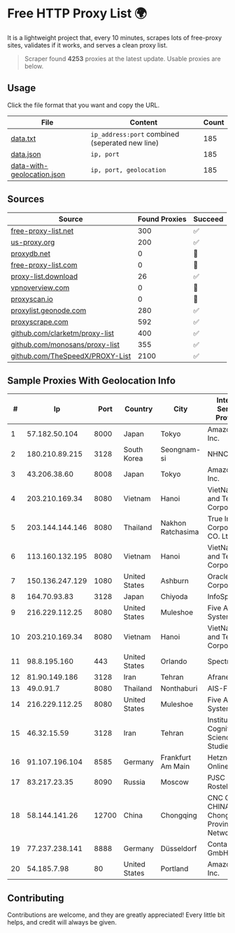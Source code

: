 
# Free HTTP Proxy List 🌍

It is a lightweight project that, every 10 minutes, scrapes lots of free-proxy sites, validates if it works, and serves a clean proxy list.


> Scraper found **4253** proxies at the latest update. Usable proxies are below.

## Usage

Click the file format that you want and copy the URL.


|File|Content|Count|
|----|-------|-----|
|[data.txt](https://raw.githubusercontent.com/themiralay/Proxy-List-World/master/data.txt)|`ip_address:port` combined (seperated new line)|185|
|[data.json](https://raw.githubusercontent.com/themiralay/Proxy-List-World/master/data.json)|`ip, port`|185|
|[data-with-geolocation.json](https://raw.githubusercontent.com/themiralay/Proxy-List-World/master/data-with-geolocation.json)|`ip, port, geolocation`|185|

## Sources

|Source|Found Proxies|Succeed|
|------|-------------|-------|
|[free-proxy-list.net](https://free-proxy-list.net)|300|✅|
|[us-proxy.org](https://www.us-proxy.org)|200|✅|
|[proxydb.net](http://proxydb.net)|0|🚫|
|[free-proxy-list.com](https://free-proxy-list.com/?page=&port=&type%5B%5D=http&type%5B%5D=https&up_time=0&search=Search)|0|🚫|
|[proxy-list.download](https://www.proxy-list.download/HTTP)|26|✅|
|[vpnoverview.com](https://vpnoverview.com/privacy/anonymous-browsing/free-proxy-servers)|0|🚫|
|[proxyscan.io](https://www.proxyscan.io)|0|🚫|
|[proxylist.geonode.com](https://proxylist.geonode.com/api/proxy-list?limit=300&page=1&sort_by=lastChecked&sort_type=desc&protocols=http,https)|280|✅|
|[proxyscrape.com](https://api.proxyscrape.com/v2/?request=displayproxies&protocol=http&timeout=10000&country=all&ssl=all&anonymity=all)|592|✅|
|[github.com/clarketm/proxy-list](https://raw.githubusercontent.com/clarketm/proxy-list/master/proxy-list-raw.txt)|400|✅|
|[github.com/monosans/proxy-list](https://raw.githubusercontent.com/monosans/proxy-list/main/proxies/http.txt)|355|✅|
|[github.com/TheSpeedX/PROXY-List](https://raw.githubusercontent.com/TheSpeedX/PROXY-List/master/http.txt)|2100|✅|


## Sample Proxies With Geolocation Info

|#|Ip|Port|Country|City|Internet Service Provider|
|-|--|----|-------|----|-------------------------|
|1|57.182.50.104|8000|Japan|Tokyo|Amazon.com, Inc.|
|2|180.210.89.215|3128|South Korea|Seongnam-si|NHNCLOUD|
|3|43.206.38.60|8008|Japan|Tokyo|Amazon.com, Inc.|
|4|203.210.169.34|8080|Vietnam|Hanoi|VietNam Post and Telecom Corporation|
|5|203.144.144.146|8080|Thailand|Nakhon Ratchasima|True Internet Corporation CO. Ltd.|
|6|113.160.132.195|8080|Vietnam|Hanoi|VietNam Post and Telecom Corporation|
|7|150.136.247.129|1080|United States|Ashburn|Oracle Corporation|
|8|164.70.93.83|3128|Japan|Chiyoda|InfoSphere|
|9|216.229.112.25|8080|United States|Muleshoe|Five Area Systems, LLC|
|10|203.210.169.34|8080|Vietnam|Hanoi|VietNam Post and Telecom Corporation|
|11|98.8.195.160|443|United States|Orlando|Spectrum|
|12|81.90.149.186|3128|Iran|Tehran|Afranet|
|13|49.0.91.7|8080|Thailand|Nonthaburi|AIS-Fibre|
|14|216.229.112.25|8080|United States|Muleshoe|Five Area Systems, LLC|
|15|46.32.15.59|3128|Iran|Tehran|Institute Cognitive Science Studies|
|16|91.107.196.104|8585|Germany|Frankfurt Am Main|Hetzner Online AG|
|17|83.217.23.35|8090|Russia|Moscow|PJSC Rostelecom|
|18|58.144.141.26|12700|China|Chongqing|CNC Group CHINA169 Chongqing Province Network|
|19|77.237.238.141|8888|Germany|Düsseldorf|Contabo GmbH|
|20|54.185.7.98|80|United States|Portland|Amazon.com, Inc.|



## Contributing

Contributions are welcome, and they are greatly appreciated! Every
little bit helps, and credit will always be given.

